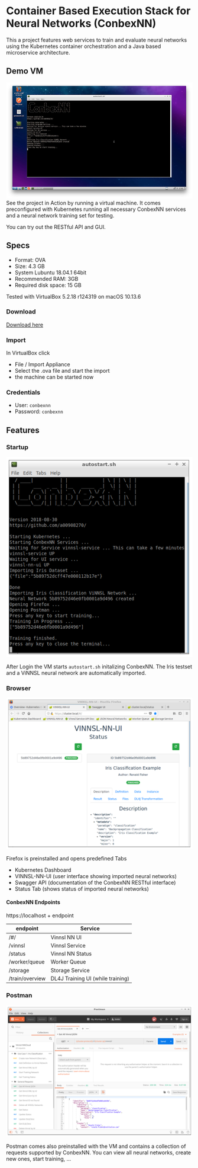 # Container Based Execution Stack for Neural Networks (ConbexNN)
This a project features web services to train and evaluate neural networks using the Kubernetes container orchestration and a Java based microservice architecture. 

## Demo VM
![Screenshot VM](img/vm_small.jpg)See the project in Action by running a virtual machine. It comes preconfigured with Kubernetes running all necessary ConbexNN services and a neural network training set for testing.

You can try out the RESTful API and GUI.

## Specs

* Format: OVA 
* Size: 4.3 GB
* System Lubuntu 18.04.1 64bit
* Recommended RAM: 3GB
* Required disk space: 15 GB

Tested with VirtualBox 5.2.18 r124319 on macOS 10.13.6

### Download

[Download here](https://conbexvm.blob.core.windows.net/conbexvm/ConbexNN.ova)

### Import
In VirtualBox click
* File / Import Appliance
* Select the .ova file and start the import
* the machine can be started now

### Credentials

* User: `conbexnn`
* Password: `conbexnn`

## Features 
### Startup

![Startup script](img/autostart.png)

After Login the VM starts `autostart.sh` initalizing ConbexNN. The Iris testset and a ViNNSL neural network are automatically imported.

### Browser

![Browser](img/vinnslnnui.png)

Firefox is preinstalled and opens predefined Tabs

* Kubernetes Dashboard
* VINNSL-NN-UI (user interface showing imported neural networks)
* Swagger API (documentation of the ConbexNN RESTful interface)
* Status Tab (shows status of imported neural networks)

#### ConbexNN Endpoints

https://localhost + endpoint

| endpoint        | Service                           |
| --------------- | --------------------------------- |
| /#/             | Vinnsl NN UI                      |
| /vinnsl         | Vinnsl Service                    |
| /status         | Vinnsl NN Status                  |
| /worker/queue   | Worker Queue                      |
| /storage        | Storage Service                   |
| /train/overview | DL4J Training UI (while training) |

### Postman

![Postman](img/postman.png)

Postman comes also preinstalled with the VM and contains a collection of requests supported by ConbexNN. You can view all neural networks, create new ones, start training, …

